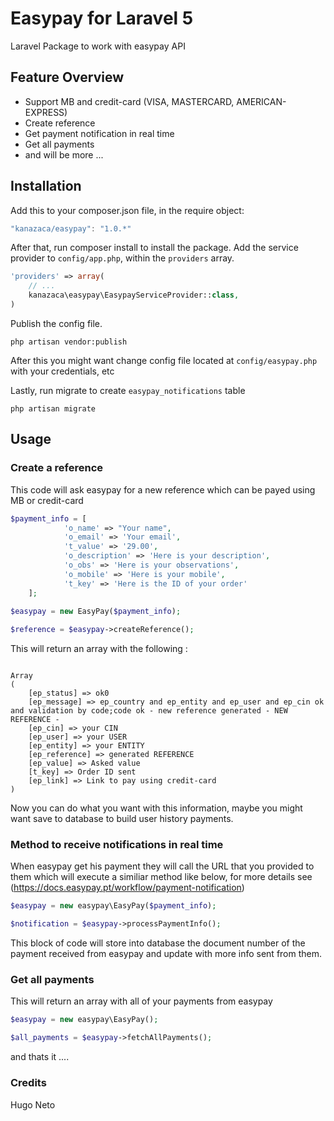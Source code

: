 # Easypay for Laravel 5
Laravel Package to work with easypay API

## Feature Overview
- Support MB and credit-card (VISA, MASTERCARD, AMERICAN-EXPRESS)
- Create reference
- Get payment notification in real time
- Get all payments
- and will be more ...

## Installation
Add this to your composer.json file, in the require object:

```javascript
"kanazaca/easypay": "1.0.*"
```
After that, run composer install to install the package.
Add the service provider to `config/app.php`, within the `providers` array.

```php
'providers' => array(
	// ...
	kanazaca\easypay\EasypayServiceProvider::class,
)
```
Publish the config file.
```
php artisan vendor:publish
```
After this you might want change config file located at `config/easypay.php` with your credentials, etc

Lastly, run migrate to create `easypay_notifications` table
```
php artisan migrate
```

## Usage

### Create a reference
This code will ask easypay for a new reference which can be payed using MB or credit-card
```php
$payment_info = [
            'o_name' => "Your name",
            'o_email' => 'Your email',
            't_value' => '29.00',
            'o_description' => 'Here is your description',
            'o_obs' => 'Here is your observations',
            'o_mobile' => 'Here is your mobile',
            't_key' => 'Here is the ID of your order'
    ];
    
$easypay = new EasyPay($payment_info);

$reference = $easypay->createReference();
```
This will return an array with the following : 
```

Array
(
    [ep_status] => ok0
    [ep_message] => ep_country and ep_entity and ep_user and ep_cin ok and validation by code;code ok - new reference generated - NEW REFERENCE - 
    [ep_cin] => your CIN
    [ep_user] => your USER
    [ep_entity] => your ENTITY
    [ep_reference] => generated REFERENCE
    [ep_value] => Asked value
    [t_key] => Order ID sent
    [ep_link] => Link to pay using credit-card
)
```
Now you can do what you want with this information, maybe you might want save to database to build user history payments.

### Method to receive notifications in real time
When easypay get his payment they will call the URL that you provided to them which will execute a similiar method like below, for more details see (https://docs.easypay.pt/workflow/payment-notification)
```php
$easypay = new easypay\EasyPay($payment_info);

$notification = $easypay->processPaymentInfo();
```
This block of code will store into database the document number of the payment received from easypay and update with more info sent from them.

### Get all payments
This will return an array with all of your payments from easypay
```php
$easypay = new easypay\EasyPay();

$all_payments = $easypay->fetchAllPayments();
```

and thats it ....

### Credits
Hugo Neto
